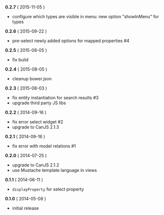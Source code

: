 __0.2.7__ ( 2015-11-05 )

- configure which types are visible in menu: new option "showInMenu" for types

__0.2.6__ ( 2015-09-22 )

- pre-select newly added options for mapped properties #4

__0.2.5__ ( 2015-08-05 )

- fix build

__0.2.4__ ( 2015-08-05 )

- cleanup bower.json

__0.2.3__ ( 2015-08-03 )

- fix entity instantiation for search results #3
- upgrade third party JS libs

__0.2.2__ ( 2014-09-16 )

- fix error select widget #2
- upgrade to CanJS 2.1.3 

__0.2.1__ ( 2014-09-16 )

- fix error with model relations #1

__0.2.0__ ( 2014-07-25 )

- upgrade to CanJS 2.1.2
- use Mustache template language in views

__0.1.1__ ( 2014-06-11 )

- `displayProperty` for select property

__0.1.0__ ( 2014-05-08 )

- initial release
